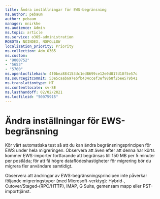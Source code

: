 ```yaml
---
title: Ändra inställningar för EWS-begränsning
ms.author: pebaum
author: pebaum
manager: mnirkhe
ms.audience: Admin
ms.topic: article
ms.service: o365-administration
ROBOTS: NOINDEX, NOFOLLOW
localization_priority: Priority
ms.collection: Adm_O365
ms.custom:
- "9000752"
- "5653"
- "5760"
ms.openlocfilehash: 4f0bea884153dc1ed8699ce12e0d017d18f5e57c
ms.sourcegitcommit: 53e5caab697ebfb434ccef3ef98b8f2bee579b41
ms.translationtype: HT
ms.contentlocale: sv-SE
ms.lasthandoff: 02/02/2021
ms.locfileid: "50075915"
---
```

# <a name="changing-ews-throttling-settings"></a>Ändra inställningar för EWS-begränsning

Kör vårt automatiska test så att du kan ändra begränsningsprincipen för EWS under hela migreringen. Observera att även efter att denna har körts kommer EWS-importer fortfarande att begränsas till 150 MB per 5 minuter per postlåda; för att få högre dataflödeshastigheter för migrering bör du migrera fler användare samtidigt.

Observera att ändringar av EWS-begränsningsprincipen inte påverkar följande migreringstyper (med Microsoft-verktyg): Hybrid-, Cutover/Staged-(RPC/HTTP), IMAP, G Suite, gemensam mapp eller PST-importtjänst.